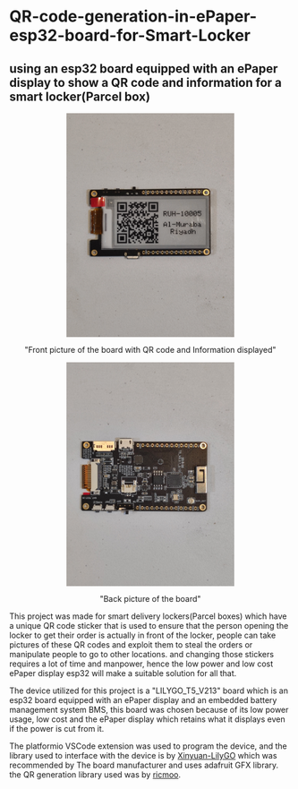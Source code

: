 # QR-code-generation-in-ePaper-esp32-board-for-Smart-Locker

## using an esp32 board equipped with an ePaper display to show a QR code and information for a smart locker(Parcel box)


<p align="center">
<img align="center" src="Pictures/IMG_20230715_172858.jpg" width="300" height="400" >
  </p>
 <p align="center"> 
"Front picture of the board with QR code and Information displayed"
</p>
<p align="center">
<img align="center" src="Pictures/IMG_20230715_172932.jpg" width="300" height="400" >
</p>
<p align="center">
"Back picture of the board"
</p>



This project was made for smart delivery lockers(Parcel boxes) which have a unique QR code sticker that is used to ensure that the person opening the locker to get their order is actually in front of the locker, people can take pictures of these QR codes and exploit them to steal the orders or manipulate people to go to other locations. and changing those stickers requires a lot of time and manpower, hence the low power and low cost ePaper display esp32 will make a suitable solution for all that.



The device utilized for this project is a "LILYGO_T5_V213" board which is an esp32 board equipped with an ePaper display and an embedded battery management system BMS, this board was chosen because of its low power usage, low cost and the ePaper display which retains what it displays even if the power is cut from it.


The platformio VSCode extension was used to program the device, and the library used to interface with the device is by [Xinyuan-LilyGO](https://github.com/Xinyuan-LilyGO/LilyGo-T5-Epaper-Series) which was recommended by The board manufacturer and uses adafruit GFX library.
the QR generation library used was by [ricmoo](https://github.com/ricmoo/QRCode).
